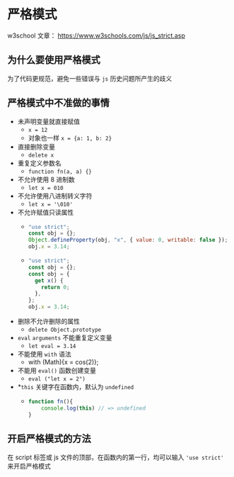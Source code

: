 # 严格模式

w3school 文章： https://www.w3schools.com/js/js_strict.asp

## 为什么要使用严格模式

为了代码更规范，避免一些错误与 `js` 历史问题所产生的歧义

## 严格模式中不准做的事情

- 未声明变量就直接赋值
  - `x = 12`
  - 对象也一样 `x = {a: 1, b: 2}`
- 直接删除变量
  - `delete x`
- 重复定义参数名
  - `function fn(a, a) {}`
- 不允许使用 8 进制数
  - `let x = 010`
- 不允许使用八进制转义字符
  - `let x = '\010'`
- 不允许赋值只读属性
  - ```js
    "use strict";
    const obj = {};
    Object.defineProperty(obj, "x", { value: 0, writable: false });
    obj.x = 3.14;
    ```
  - ```js
    "use strict";
    const obj = {};
    const obj = {
      get x() {
        return 0;
      },
    };
    obj.x = 3.14;
    ```
- 删除不允许删除的属性
  - `delete Object.prototype`
- `eval` `arguments` 不能重复定义变量
  - `let eval = 3.14`
- 不能使用 `with` 语法
  - with (Math){x = cos(2)};
- 不能用 `eval()` 函数创建变量
  - `eval ("let x = 2")`
- *`this` 关键字在函数内，默认为 `undefined`
  - ```js
    function fn(){ 
        console.log(this) // => undefined
    }
    ```

## 开启严格模式的方法

在 script 标签或 js 文件的顶部，在函数内的第一行，均可以输入 `'use strict'` 来开启严格模式